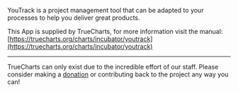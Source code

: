 YouTrack is a project management tool that can be adapted to your processes to help you deliver great products.

This App is supplied by TrueCharts, for more information visit the manual: [https://truecharts.org/charts/incubator/youtrack](https://truecharts.org/charts/incubator/youtrack)

---

TrueCharts can only exist due to the incredible effort of our staff.
Please consider making a [donation](https://truecharts.org/about/sponsor) or contributing back to the project any way you can!
